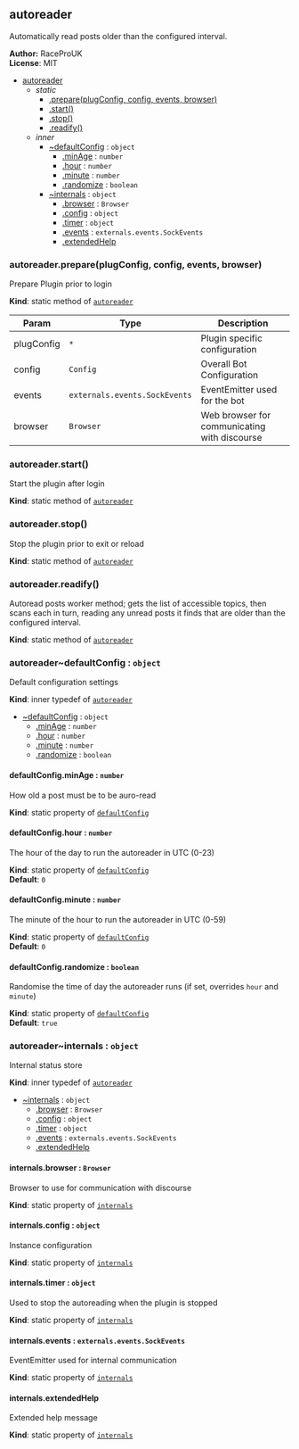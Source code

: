 <a name="module_autoreader"></a>
## autoreader
Automatically read posts older than the configured interval.

**Author:** RaceProUK  
**License**: MIT  

* [autoreader](#module_autoreader)
    * _static_
        * [.prepare(plugConfig, config, events, browser)](#module_autoreader.prepare)
        * [.start()](#module_autoreader.start)
        * [.stop()](#module_autoreader.stop)
        * [.readify()](#module_autoreader.readify)
    * _inner_
        * [~defaultConfig](#module_autoreader..defaultConfig) : <code>object</code>
            * [.minAge](#module_autoreader..defaultConfig.minAge) : <code>number</code>
            * [.hour](#module_autoreader..defaultConfig.hour) : <code>number</code>
            * [.minute](#module_autoreader..defaultConfig.minute) : <code>number</code>
            * [.randomize](#module_autoreader..defaultConfig.randomize) : <code>boolean</code>
        * [~internals](#module_autoreader..internals) : <code>object</code>
            * [.browser](#module_autoreader..internals.browser) : <code>Browser</code>
            * [.config](#module_autoreader..internals.config) : <code>object</code>
            * [.timer](#module_autoreader..internals.timer) : <code>object</code>
            * [.events](#module_autoreader..internals.events) : <code>externals.events.SockEvents</code>
            * [.extendedHelp](#module_autoreader..internals.extendedHelp)

<a name="module_autoreader.prepare"></a>
### autoreader.prepare(plugConfig, config, events, browser)
Prepare Plugin prior to login

**Kind**: static method of <code>[autoreader](#module_autoreader)</code>  

| Param | Type | Description |
| --- | --- | --- |
| plugConfig | <code>\*</code> | Plugin specific configuration |
| config | <code>Config</code> | Overall Bot Configuration |
| events | <code>externals.events.SockEvents</code> | EventEmitter used for the bot |
| browser | <code>Browser</code> | Web browser for communicating with discourse |

<a name="module_autoreader.start"></a>
### autoreader.start()
Start the plugin after login

**Kind**: static method of <code>[autoreader](#module_autoreader)</code>  
<a name="module_autoreader.stop"></a>
### autoreader.stop()
Stop the plugin prior to exit or reload

**Kind**: static method of <code>[autoreader](#module_autoreader)</code>  
<a name="module_autoreader.readify"></a>
### autoreader.readify()
Autoread posts worker method; gets the list of accessible topics, then scans each in turn,
reading any unread posts it finds that are older than the configured interval.

**Kind**: static method of <code>[autoreader](#module_autoreader)</code>  
<a name="module_autoreader..defaultConfig"></a>
### autoreader~defaultConfig : <code>object</code>
Default configuration settings

**Kind**: inner typedef of <code>[autoreader](#module_autoreader)</code>  

* [~defaultConfig](#module_autoreader..defaultConfig) : <code>object</code>
    * [.minAge](#module_autoreader..defaultConfig.minAge) : <code>number</code>
    * [.hour](#module_autoreader..defaultConfig.hour) : <code>number</code>
    * [.minute](#module_autoreader..defaultConfig.minute) : <code>number</code>
    * [.randomize](#module_autoreader..defaultConfig.randomize) : <code>boolean</code>

<a name="module_autoreader..defaultConfig.minAge"></a>
#### defaultConfig.minAge : <code>number</code>
How old a post must be to be auro-read

**Kind**: static property of <code>[defaultConfig](#module_autoreader..defaultConfig)</code>  
<a name="module_autoreader..defaultConfig.hour"></a>
#### defaultConfig.hour : <code>number</code>
The hour of the day to run the autoreader in UTC (0-23)

**Kind**: static property of <code>[defaultConfig](#module_autoreader..defaultConfig)</code>  
**Default**: <code>0</code>  
<a name="module_autoreader..defaultConfig.minute"></a>
#### defaultConfig.minute : <code>number</code>
The minute of the hour to run the autoreader in UTC (0-59)

**Kind**: static property of <code>[defaultConfig](#module_autoreader..defaultConfig)</code>  
**Default**: <code>0</code>  
<a name="module_autoreader..defaultConfig.randomize"></a>
#### defaultConfig.randomize : <code>boolean</code>
Randomise the time of day the autoreader runs (if set, overrides `hour` and `minute`)

**Kind**: static property of <code>[defaultConfig](#module_autoreader..defaultConfig)</code>  
**Default**: <code>true</code>  
<a name="module_autoreader..internals"></a>
### autoreader~internals : <code>object</code>
Internal status store

**Kind**: inner typedef of <code>[autoreader](#module_autoreader)</code>  

* [~internals](#module_autoreader..internals) : <code>object</code>
    * [.browser](#module_autoreader..internals.browser) : <code>Browser</code>
    * [.config](#module_autoreader..internals.config) : <code>object</code>
    * [.timer](#module_autoreader..internals.timer) : <code>object</code>
    * [.events](#module_autoreader..internals.events) : <code>externals.events.SockEvents</code>
    * [.extendedHelp](#module_autoreader..internals.extendedHelp)

<a name="module_autoreader..internals.browser"></a>
#### internals.browser : <code>Browser</code>
Browser to use for communication with discourse

**Kind**: static property of <code>[internals](#module_autoreader..internals)</code>  
<a name="module_autoreader..internals.config"></a>
#### internals.config : <code>object</code>
Instance configuration

**Kind**: static property of <code>[internals](#module_autoreader..internals)</code>  
<a name="module_autoreader..internals.timer"></a>
#### internals.timer : <code>object</code>
Used to stop the autoreading when the plugin is stopped

**Kind**: static property of <code>[internals](#module_autoreader..internals)</code>  
<a name="module_autoreader..internals.events"></a>
#### internals.events : <code>externals.events.SockEvents</code>
EventEmitter used for internal communication

**Kind**: static property of <code>[internals](#module_autoreader..internals)</code>  
<a name="module_autoreader..internals.extendedHelp"></a>
#### internals.extendedHelp
Extended help message

**Kind**: static property of <code>[internals](#module_autoreader..internals)</code>  
